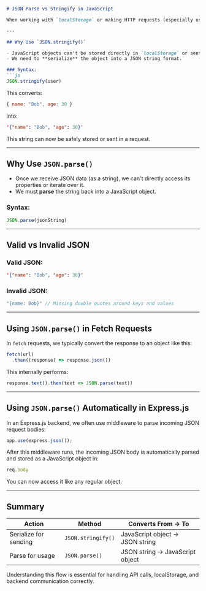 ```markdown
# JSON Parse vs Stringify in JavaScript

When working with `localStorage` or making HTTP requests (especially using `fetch`), we cannot directly store or send JavaScript objects. Instead, we must convert them to strings—specifically, **JSON strings**.

---

## Why Use `JSON.stringify()`

- JavaScript objects can't be stored directly in `localStorage` or sent in HTTP request bodies.
- We need to **serialize** the object into a JSON string format.

### Syntax:
```js
JSON.stringify(user)
```

This converts:
```js
{ name: "Bob", age: 30 }
```

Into:
```json
'{"name": "Bob", "age": 30}'
```

This string can now be safely stored or sent in a request.

---

## Why Use `JSON.parse()`

- Once we receive JSON data (as a string), we can't directly access its properties or iterate over it.
- We must **parse** the string back into a JavaScript object.

### Syntax:
```js
JSON.parse(jsonString)
```

---

## Valid vs Invalid JSON

### Valid JSON:
```json
'{"name": "Bob", "age": 30}'
```

### Invalid JSON:
```js
"{name: Bob}" // Missing double quotes around keys and values
```

---

## Using `JSON.parse()` in Fetch Requests

In `fetch` requests, we typically convert the response to an object like this:
```js
fetch(url)
  .then((response) => response.json())
```

This internally performs:
```js
response.text().then(text => JSON.parse(text))
```

---

## Using `JSON.parse()` Automatically in Express.js

In an Express.js backend, we often use middleware to parse incoming JSON request bodies:

```js
app.use(express.json());
```

After this middleware runs, the incoming JSON body is automatically parsed and stored as a JavaScript object in:

```js
req.body
```

You can now access it like any regular object.

---

## Summary

| Action                 | Method             | Converts From → To                   |
|------------------------|--------------------|--------------------------------------|
| Serialize for sending  | `JSON.stringify()` | JavaScript object → JSON string      |
| Parse for usage        | `JSON.parse()`     | JSON string → JavaScript object      |

Understanding this flow is essential for handling API calls, localStorage, and backend communication correctly.

